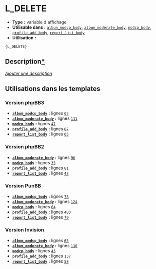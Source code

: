 # L_DELETE
* __Type__ __:__ variable d'affichage
* __Utilisable dans__ __:__ [`album_modcp_body`](../tpl/album_modcp_body.md#readme), [`album_moderate_body`](../tpl/album_moderate_body.md#readme), [`modcp_body`](../tpl/modcp_body.md#readme), [`profile_add_body`](../tpl/profile_add_body.md#readme), [`report_list_body`](../tpl/report_list_body.md#readme)
* __Utilisation__ __:__

```smarty
{L_DELETE}
```

## Description[*](https://fa-tvars.appspot.com/var/L_DELETE)
[*Ajouter une description*](https://fa-tvars.appspot.com/var/L_DELETE)

## Utilisations dans les templates

### Version phpBB3
* __[`album_modcp_body`](../tpl/album_modcp_body.md#readme)__ __:__ lignes [`65`](../src/prosilver/album_modcp_body.tpl#L65)
* __[`album_moderate_body`](../tpl/album_moderate_body.md#readme)__ __:__ lignes [`111`](../src/prosilver/album_moderate_body.tpl#L111)
* __[`modcp_body`](../tpl/modcp_body.md#readme)__ __:__ lignes [`47`](../src/prosilver/modcp_body.tpl#L47)
* __[`profile_add_body`](../tpl/profile_add_body.md#readme)__ __:__ lignes [`87`](../src/prosilver/profile_add_body.tpl#L87)
* __[`report_list_body`](../tpl/report_list_body.md#readme)__ __:__ lignes [`65`](../src/prosilver/report_list_body.tpl#L65)

### Version phpBB2
* __[`album_moderate_body`](../tpl/album_moderate_body.md#readme)__ __:__ lignes [`96`](../src/subsilver/album_moderate_body.tpl#L96)
* __[`modcp_body`](../tpl/modcp_body.md#readme)__ __:__ lignes [`35`](../src/subsilver/modcp_body.tpl#L35)
* __[`profile_add_body`](../tpl/profile_add_body.md#readme)__ __:__ lignes [`81`](../src/subsilver/profile_add_body.tpl#L81)
* __[`report_list_body`](../tpl/report_list_body.md#readme)__ __:__ lignes [`47`](../src/subsilver/report_list_body.tpl#L47)

### Version PunBB
* __[`album_modcp_body`](../tpl/album_modcp_body.md#readme)__ __:__ lignes [`78`](../src/punbb/album_modcp_body.tpl#L78)
* __[`album_moderate_body`](../tpl/album_moderate_body.md#readme)__ __:__ lignes [`124`](../src/punbb/album_moderate_body.tpl#L124)
* __[`modcp_body`](../tpl/modcp_body.md#readme)__ __:__ lignes [`64`](../src/punbb/modcp_body.tpl#L64)
* __[`profile_add_body`](../tpl/profile_add_body.md#readme)__ __:__ lignes [`403`](../src/punbb/profile_add_body.tpl#L403)
* __[`report_list_body`](../tpl/report_list_body.md#readme)__ __:__ lignes [`79`](../src/punbb/report_list_body.tpl#L79)

### Version Invision
* __[`album_modcp_body`](../tpl/album_modcp_body.md#readme)__ __:__ lignes [`65`](../src/invision/album_modcp_body.tpl#L65)
* __[`album_moderate_body`](../tpl/album_moderate_body.md#readme)__ __:__ lignes [`110`](../src/invision/album_moderate_body.tpl#L110)
* __[`modcp_body`](../tpl/modcp_body.md#readme)__ __:__ lignes [`43`](../src/invision/modcp_body.tpl#L43)
* __[`profile_add_body`](../tpl/profile_add_body.md#readme)__ __:__ lignes [`137`](../src/invision/profile_add_body.tpl#L137)
* __[`report_list_body`](../tpl/report_list_body.md#readme)__ __:__ lignes [`58`](../src/invision/report_list_body.tpl#L58)


